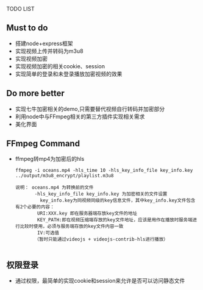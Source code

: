 TODO LIST

## Must to do
* 搭建node+express框架
* 实现视频上传并转码为m3u8
* 实现视频加密
* 实现视频加密的相关cookie、session
* 实现简单的登录和未登录播放加密视频的效果

## Do more better
* 实现七牛加密相关的demo,只需要替代视频自行转码并加密部分
* 利用node中与FFmpeg相关的第三方插件实现相关需求
* 美化界面

## FFmpeg Command
* ffmpeg转mp4为加密后的hls
	```
	ffmpeg -i oceans.mp4 -hls_time 10 -hls_key_info_file key_info.key  ../output/m3u8_encrypt/playlist.m3u8 

	说明： oceans.mp4 为转换前的文件
	       -hls_key_info_file key_info.key 为加密相关的文件设置
		     key_info.key为同视频同级的key信息文件，其中key_info.key文件包含有2个必要的内容：
		    URI:XXX.key 即在服务器端存放key文件的地址
		    KEY_PATH:即在视频压缩端存放的key文件地址，应该是用作在播放时服务端进行比较时使用，必须与服务端存放的key文件内容一致
		    IV:可选值
	       （暂时只能通过videojs + videojs-contrib-hls进行播放）
	       
	```
	
## 权限登录
* 通过权限，最简单的实现cookie和session来允许是否可以访问静态文件
 